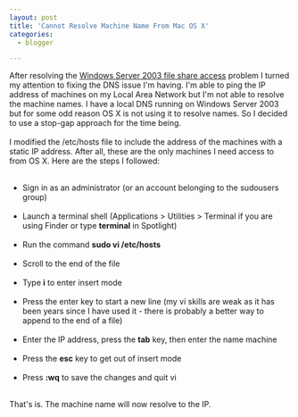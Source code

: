 ```yaml
---
layout: post
title: 'Cannot Resolve Machine Name From Mac OS X'
categories:
  - blogger

---
```


After resolving the <a href="http://www.thecave.com/archive/2007/07/29/how_to_access_a_windows_2003_file_share_from_mac_os_x.aspx">Windows Server 2003 file share access</a> problem I turned my attention to fixing the DNS issue I'm having.  I'm able to ping the IP address of machines on my Local Area Network but I'm not able to resolve the machine names.  I have a local DNS running on Windows Server 2003 but for some odd reason OS X is not using it to resolve names.  So I decided to use a stop-gap approach for the time being.<br /><br />I modified the /etc/hosts file to include the address of the machines with a static IP address.  After all, these are the only machines I need access to from OS X.  Here are the steps I followed:<ul><br /><li>Sign in as an administrator (or an account belonging to the sudousers group)</li><br /><li>Launch a terminal shell (Applications &gt; Utilities &gt; Terminal if you are using Finder or type <b>terminal</b> in Spotlight)</li><br /><li>Run the command <b>sudo vi /etc/hosts</b></li><br /><li>Scroll to the end of the file</li><br /><li>Type <b>i</b> to enter insert mode</li><br /><li>Press the enter key to start a new line (my vi skills are weak as it has been years since I have used it - there is probably a better way to append to the end of a file)</li><br /><li>Enter the IP address, press the <b>tab</b> key, then enter the name machine</li><br /><li>Press the <b>esc</b> key to get out of insert mode</li><br /><li>Press <b>:wq</b> to save the changes and quit vi</li><br /></ul>That's is.  The machine name will now resolve to the IP.
